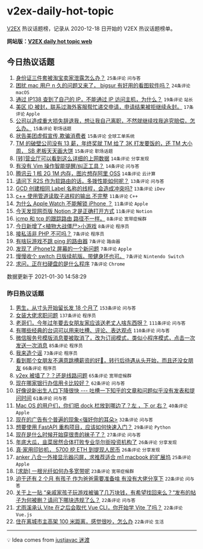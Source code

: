 # v2ex-daily-hot-topic

[V2EX](https://www.v2ex.com/) 热议话题榜，记录从 2020-12-18 日开始的 V2EX 热议话题榜单。

**网站版：[V2EX daily hot topic web](https://realleonardo.github.io/v2ex-daily-hot-topic-web/)**

## 今日热议话题

<!-- TODAY BEGIN -->

1. [身份证三件套被淘宝卖家泄露怎么办？](https://www.v2ex.com/t/749777) `25条评论` `问与答`
1. [困扰 mac 用户 n 久的问题又来了， bigsur 有好用的看图软件吗？](https://www.v2ex.com/t/749799) `24条评论` `macOS`
1. [通过 IP138 查到了自己的 IP，不能通过 IP 访问主机，为什么？](https://www.v2ex.com/t/749787) `19条评论` `站长`
1. [美区 ID 被封，联系过海外客服帮忙递交申请，申请结果被拒继续永封。](https://www.v2ex.com/t/749778) `17条评论` `Apple`
1. [公司以造成重大损失辞退我，想让我自己离职，不然就继续找我追究赔偿，怎么办。](https://www.v2ex.com/t/749825) `15条评论` `职场话题`
1. [状告美团虚假宣传,欺骗消费者](https://www.v2ex.com/t/749789) `15条评论` `全球工单系统`
1. [TM 的破壁公司没有 13 薪，年终奖就 TM 给了 3K 打发要饭的，还 TM 大小周， SB 老板天天画大饼](https://www.v2ex.com/t/749772) `15条评论` `职场话题`
1. [[转]营业厅可以看到这么详细的上网数据](https://www.v2ex.com/t/749810) `14条评论` `分享发现`
1. [有没有 Vim 操作智能提醒/纠正工具？](https://www.v2ex.com/t/749805) `14条评论` `问与答`
1. [腾讯云 1 核 2G 1M 内存，图片想存阿里 OSS](https://www.v2ex.com/t/749804) `14条评论` `云计算`
1. [请问下 R2S 作为软路由的话，多拨性能如何呢？](https://www.v2ex.com/t/749773) `13条评论` `问与答`
1. [GCD 创建相同 Label 名称的线程，会造成冲突吗?](https://www.v2ex.com/t/749771) `13条评论` `iDev`
1. [c++ 使用管道读取子进程的输出 不完整](https://www.v2ex.com/t/749817) `11条评论` `C++`
1. [为什么 Apple Watch 不能解锁 iPhone ？](https://www.v2ex.com/t/749797) `11条评论` `Apple`
1. [今天发现网页版 Notion 才是正确打开方式](https://www.v2ex.com/t/749795) `11条评论` `Notion`
1. [icmp 和 tcp 的跟踪路由 路径不一样。](https://www.v2ex.com/t/749790) `8条评论` `宽带症候群`
1. [今日新增了<植物大战僵尸>小游戏](https://www.v2ex.com/t/749776) `8条评论` `程序员`
1. [接私活非 PHP 不可吗？](https://www.v2ex.com/t/749820) `7条评论` `程序员`
1. [有啥玩游戏不跳 ping 的路由器](https://www.v2ex.com/t/749809) `7条评论` `路由器`
1. [发现了 iPhone12 屏幕的一个新问题](https://www.v2ex.com/t/749802) `7条评论` `Apple`
1. [慢慢收个 switch 日版续航版。带健身环也可。](https://www.v2ex.com/t/749767) `7条评论` `Nintendo Switch`
1. [求问，正在扫硬盘的是什么程序](https://www.v2ex.com/t/749766) `7条评论` `Chrome`

数据更新于 2021-01-30 14:58:29

<!-- TODAY END -->

### 昨日热议话题

<!-- YESTERDAY BEGIN -->

1. [男生，从寸头开始留长发 18 个月了](https://www.v2ex.com/t/749437) `153条评论` `问与答`
1. [女装大佬求职问题](https://www.v2ex.com/t/749622) `137条评论` `程序员`
1. [老哥们，今年过年要去女朋友家应该送老丈人啥东西呀？](https://www.v2ex.com/t/749436) `111条评论` `问与答`
1. [有哪些经典的台词可以用来吐槽、评论、表达观点](https://www.v2ex.com/t/749428) `110条评论` `问与答`
1. [微信服务号模版消息要被取消了，改为订阅模式，类似小程序模式，点击一次发送一次消息](https://www.v2ex.com/t/749414) `85条评论` `程序员`
1. [我来造个谣](https://www.v2ex.com/t/749410) `73条评论` `程序员`
1. [看到那个女朋友不满意跳槽薪资的好🍋，转行后待遇从头开始，而且还没女朋友](https://www.v2ex.com/t/749450) `66条评论` `程序员`
1. [v2ex 被墙了？？还是线路问题](https://www.v2ex.com/t/749408) `65条评论` `宽带症候群`
1. [现在哪家银行办信用卡比较好？](https://www.v2ex.com/t/749407) `62条评论` `问与答`
1. [好像说新出生人口下降很快 --- 吐槽一下知乎的文章和问题似乎没有发表和提问时间](https://www.v2ex.com/t/749413) `61条评论` `问与答`
1. [Mac OS 的用户们，你们把 dock 栏放到哪边了？左 ，下 or 右？](https://www.v2ex.com/t/749585) `40条评论` `Apple`
1. [现在的广告有个普遍的现象<强奸你的耳朵>](https://www.v2ex.com/t/749629) `32条评论` `问与答`
1. [想要使用 FastAPI 重构项目，应该如何快速入门？](https://www.v2ex.com/t/749706) `29条评论` `Python`
1. [现在是什么时候开始穿很贵的袜子了？](https://www.v2ex.com/t/749513) `27条评论` `问与答`
1. [年底大瓜，韭菜居然合体打败专业华尔街投资机构了](https://www.v2ex.com/t/749635) `26条评论` `分享发现`
1. [真·家用印钞机， 5700 挖 ETH 到提现人民币](https://www.v2ex.com/t/749552) `26条评论` `分享发现`
1. [anker 八合一外接显示器闪屏，求推荐适合 m1 macbook 的扩展坞](https://www.v2ex.com/t/749663) `25条评论` `Apple`
1. [[求助] 一根光纤如何办多宽带呢](https://www.v2ex.com/t/749608) `23条评论` `宽带症候群`
1. [迫于还有 2 个月 有孩子 作为爸爸需要准备啥 有没有大佬分享下](https://www.v2ex.com/t/749587) `22条评论` `问与答`
1. [关于上一贴 “亲戚家孩子玩游戏被骗了几万块钱，有希望找回来么？“发布的帖子为何被删？请问下哪块违规了么？](https://www.v2ex.com/t/749563) `22条评论` `问与答`
1. [尤雨溪承认 Vite 在之后会取代 Vue CLI，你开始学 Vite 了吗？](https://www.v2ex.com/t/749452) `22条评论` `Vue.js`
1. [住在离城市主高架 100 米距离，感觉很吵，怎么办](https://www.v2ex.com/t/749406) `22条评论` `生活`

<!-- YESTERDAY END -->

---

💡 Idea comes from [justjavac 迷渡](https://github.com/justjavac/)
